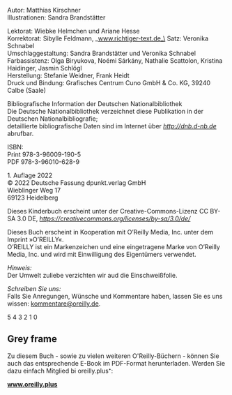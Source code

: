 <!--
SPDX-FileCopyrightText: 2021 Matthias Kirschner

SPDX-License-Identifier: CC-BY-SA-3.0-DE
-->
Autor: Matthias Kirschner\
Illustrationen: Sandra Brandstätter

Lektorat: Wiebke Helmchen und Ariane Hesse\
Korrektorat: Sibylle Feldmann, _www.richtiger-text.de_\
Satz: Veronika Schnabel\
Umschlaggestaltung: Sandra Brandstätter und Veronika Schnabel\
Farbassistenz: Olga Biryukova, Noémi Sárkány, Nathalie Scattolon, Kristina Haidinger, Jasmin Schlögl\
Herstellung: Stefanie Weidner, Frank Heidt\
Druck und Bindung: Grafisches Centrum Cuno GmbH & Co. KG, 39240 Calbe (Saale)

Bibliografische Information der Deutschen Nationalbibliothek\
Die Deutsche Nationalbibliothek verzeichnet diese Publikation in der Deutschen Nationalbibliografie;\
detaillierte bibliografische Daten sind im Internet über _http://dnb.d-nb.de_ abrufbar.

ISBN:\
Print 978-3-96009-190-5\
PDF 978-3-96010-628-9


1\. Auflage 2022\
© 2022 Deutsche Fassung dpunkt.verlag GmbH\
Wieblinger Weg 17\
69123 Heidelberg

Dieses Kinderbuch erscheint unter der Creative-Commons-Lizenz CC BY-SA 3.0 DE, _https://creativecommons.org/licenses/by-sa/3.0/de/_

Dieses Buch erscheint in Kooperation mit O’Reilly Media, Inc. unter dem Imprint »O’REILLY«.\
O’REILLY ist ein Markenzeichen und eine eingetragene Marke von O’Reilly Media, Inc. und wird mit Einwilligung des Eigentümers verwendet.

_Hinweis:_\
Der Umwelt zuliebe verzichten wir aud die Einschweißfolie.

_Schreiben Sie uns:_\
Falls Sie Anregungen, Wünsche und Kommentare haben, lassen Sie es uns wissen: kommentare@oreilly.de.

5 4 3 2 1 0

## Grey frame

Zu diesem Buch - sowie zu vielen weiteren O'Reilly-Büchern - können Sie auch das entsprechende E-Book im PDF-Format herunterladen. Werden Sie dazu einfach Mitglied bi oreilly.plus⁺:

**www.oreilly.plus**
